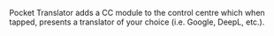 Pocket Translator adds a CC module to the control centre which when tapped, presents a translator of your choice (i.e. Google, DeepL, etc.).
